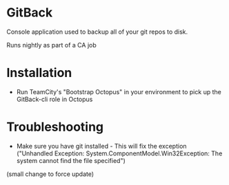 GitBack
===
Console application used to backup all of your git repos to disk.

Runs nightly as part of a CA job

Installation
===
- Run TeamCity's "Bootstrap Octopus" in your environment to pick up the GitBack-cli role in Octopus

Troubleshooting
===
- Make sure you have git installed
		- This will fix the exception ("Unhandled Exception: System.ComponentModel.Win32Exception: The system cannot find the file specified")

(small change to force update)